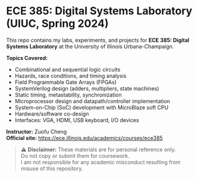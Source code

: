 # ECE 385: Digital Systems Laboratory (UIUC, Spring 2024)

This repo contains my labs, experiments, and projects for **ECE 385: Digital Systems Laboratory** at the University of Illinois Urbana-Champaign.

**Topics Covered:**
- Combinational and sequential logic circuits
- Hazards, race conditions, and timing analysis
- Field Programmable Gate Arrays (FPGAs)
- SystemVerilog design (adders, multipliers, state machines)
- Static timing, metastability, synchronization
- Microprocessor design and datapath/controller implementation
- System-on-Chip (SoC) development with MicroBlaze soft CPU
- Hardware/software co-design
- Interfaces: VGA, HDMI, USB keyboard, I/O devices

**Instructor:** Zuofu Cheng  
**Official site:** https://ece.illinois.edu/academics/courses/ece385

> ⚠️ **Disclaimer:** These materials are for personal reference only.  
> Do not copy or submit them for coursework.  
> I am not responsible for any academic misconduct resulting from misuse of this repository.
